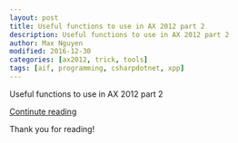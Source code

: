 ```yaml
---
layout: post
title: Useful functions to use in AX 2012 part 2
description: Useful functions to use in AX 2012 part 2
author: Max Nguyen
modified: 2016-12-30
categories: [ax2012, trick, tools]
tags: [aif, programming, csharpdotnet, xpp]
---
```

Useful functions to use in AX 2012 part 2

<div markdown="0"><a href="https://dynamics365.github.io/ax2012/trick/tools/Useful-functions-to-use-in-AX-2012/" class="btn btn-info">Continute reading</a></div>

<!--more-->

<script src="https://gist.github.com/Dynamics365/1ed910f5b0d3351557bd.js"></script>

Thank you for reading!

